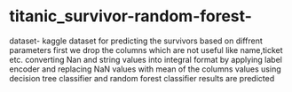 # titanic_survivor-random-forest-
dataset- kaggle dataset for predicting the survivors based on diffrent parameters
first we drop the columns which are not useful like name,ticket etc.
converting Nan and string values into integral format by applying label encoder and replacing NaN values with mean of the columns values
using decision tree classifier and random forest classifier results are predicted
